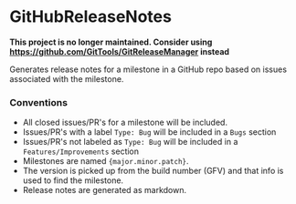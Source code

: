 GitHubReleaseNotes
====================

**This project is no longer maintained. Consider using https://github.com/GitTools/GitReleaseManager instead**

Generates release notes for a milestone in a GitHub repo based on issues associated with the milestone.

### Conventions

* All closed issues/PR's for a milestone will be included.
* Issues/PR's with a label `Type: Bug` will be included in a `Bugs` section
* Issues/PR's not labeled as `Type: Bug` will be included in a `Features/Improvements` section
* Milestones are named `{major.minor.patch}`.
* The version is picked up from the build number (GFV) and that info is used to find the milestone.
* Release notes are generated as markdown.
